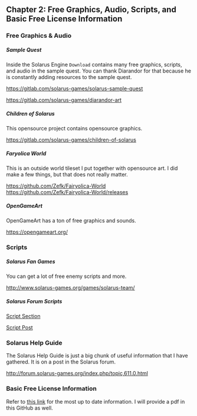 
## Chapter 2: Free Graphics, Audio, Scripts, and Basic Free License Information

### Free Graphics & Audio

##### Sample Quest

Inside the Solarus Engine `Download` contains many free graphics, scripts, and audio in the sample quest. You can thank Diarandor for that because he is constantly adding resources to the sample quest.

https://gitlab.com/solarus-games/solarus-sample-quest

https://gitlab.com/solarus-games/diarandor-art

##### Children of Solarus

This opensource project contains opensource graphics.

https://gitlab.com/solarus-games/children-of-solarus

##### Faryolica World

This is an outside world tileset I put together with opensource art. I did make a few things, but that does not really matter.

https://github.com/Zefk/Fairyolica-World
https://github.com/Zefk/Fairyolica-World/releases

##### OpenGameArt

OpenGameArt has a ton of free graphics and sounds.

https://opengameart.org/

### Scripts

##### Solarus Fan Games

You can get a lot of free enemy scripts and more.

http://www.solarus-games.org/games/solarus-team/

##### Solarus Forum Scripts

[Script Section](http://forum.solarus-games.org/index.php/board,9.0.html)

[Script Post](http://forum.solarus-games.org/index.php/topic,856.0.html)

### Solarus Help Guide

The Solarus Help Guide is just a big chunk of useful information that I have gathered. It is on a post in the Solarus forum.

http://forum.solarus-games.org/index.php/topic,611.0.html

### Basic Free License Information

Refer to [this link](http://forum.solarus-games.org/index.php/topic,610.0.html) for the most up to date information. I will provide a pdf in this GitHub as well.

